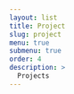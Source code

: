 ```yaml
---
layout: list
title: Project
slug: project
menu: true
submenu: true
order: 4
description: >
  Projects
---
```


